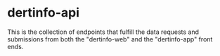 # dertinfo-api
This is the collection of endpoints that fulfill the data requests and submissions from both the "dertinfo-web" and the "dertinfo-app" front ends.
